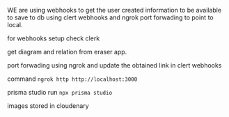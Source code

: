 WE are using webhooks to get the user created information to be available to save to db using clert webhooks and ngrok port forwading to point to local.

for webhooks setup check clerk

get diagram and relation from eraser app.

port forwading using ngrok and update the obtained link in clert webhooks

command `ngrok http http://localhost:3000`

prisma studio run `npx prisma studio`

images stored in cloudenary
